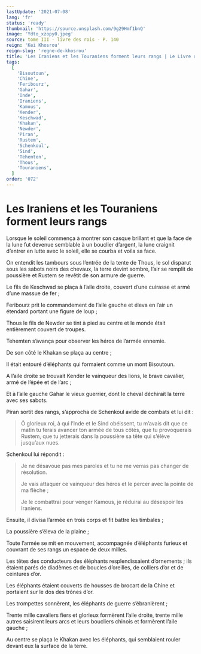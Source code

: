 ```yaml
---
lastUpdate: '2021-07-08'
lang: 'fr'
status: 'ready'
thumbnail: 'https://source.unsplash.com/9g29Hmf1bnQ'
image: 'Ydto_xzopy0.jpeg'
source: tome III - livre des rois - P. 140
reign: 'Keï Khosrou'
reign-slug: 'regne-de-khosrou'
title: 'Les Iraniens et les Touraniens forment leurs rangs | Le Livre des Rois | Shâhnâmeh'
tags:
  [
    'Bisoutoun',
    'Chine',
    'Feribourz',
    'Gahar',
    'Inde',
    'Iraniens',
    'Kamous',
    'Kender',
    'Keschwad',
    'Khakan',
    'Newder',
    'Piran',
    'Rustem',
    'Schenkoul',
    'Sind',
    'Tehemten',
    'Thous',
    'Touraniens',
  ]
order: '072'
---
```


<!-- LTeX: language=fr -->

# Les Iraniens et les Touraniens forment leurs rangs

Lorsque le soleil commença à montrer son casque brillant et que la face de la lune fut devenue semblable à un bouclier d’argent, la lune craignit d’entrer en lutte avec le soleil, elle se courba et voila sa face.

On entendit les tambours sous l’entrée de la tente de Thous, le sol disparut sous les sabots noirs des chevaux, la terre devint sombre, l’air se remplit de poussière et Rustem se revêtit de son armure de guerre.

Le fils de Keschwad se plaça à l’aile droite, couvert d’une cuirasse et armé d’une massue de fer ;

Feribourz prit le commandement de l’aile gauche et éleva en l’air un étendard portant une figure de loup ;

Thous le fils de Newder se tint à pied au centre et le monde était entièrement couvert de troupes.

Tehemten s’avança pour observer les héros de l’armée ennemie.

De son côté le Khakan se plaça au centre ;

Il était entouré d’éléphants qui formaient comme un mont Bisoutoun.

A l’aile droite se trouvait Kender le vainqueur des lions, le brave cavalier, armé de l’épée et de l’arc ;

Et à l’aile gauche Gahar le vieux guerrier, dont le cheval déchirait la terre avec ses sabots.

Piran sortit des rangs, s’approcha de Schenkoul avide de combats et lui dit :

> Ô glorieux roi, à qui l’Inde et le Sind obéissent, tu m’avais dit que ce matin tu ferais avancer ton armée de tous côtés, que tu provoquerais Rustem, que tu jetterais dans la poussière sa tête qui s’élève jusqu’aux nues.

Schenkoul lui répondit :

> Je ne désavoue pas mes paroles et tu ne me verras pas changer de résolution.
>
> Je vais attaquer ce vainqueur des héros et le percer avec la pointe de ma flèche ;
>
> Je le combattrai pour venger Kamous, je réduirai au désespoir les Iraniens.

Ensuite, il divisa l’armée en trois corps et fit battre les timbales ;

La poussière s’éleva de la plaine ;

Toute l’armée se mit en mouvement, accompagnée d’éléphants furieux et couvrant de ses rangs un espace de deux milles.

Les têtes des conducteurs des éléphants resplendissaient d’ornements ; ils étaient parés de diadèmes et de boucles d’oreilles, de colliers d’or et de ceintures d’or.

Les éléphants étaient couverts de housses de brocart de la Chine et portaient sur le dos des trônes d’or.

Les trompettes sonnèrent, les éléphants de guerre s’ébranlèrent ;

Trente mille cavaliers fiers et glorieux formèrent l’aile droite, trente mille autres saisirent leurs arcs et leurs boucliers chinois et formèrent l’aile gauche ;

Au centre se plaça le Khakan avec les éléphants, qui semblaient rouler devant eux la surface de la terre.
